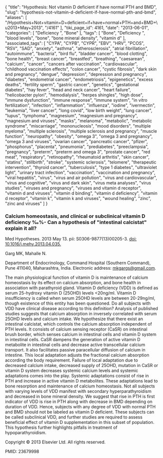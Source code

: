 {
    "title": "Hypothesis: Not vitamin D deficient if have normal PTH and BMD",
    "slug": "hypothesis-not-vitamin-d-deficient-if-have-normal-pth-and-bmd",
    "aliases": [
        "/Hypothesis+Not+vitamin+D+deficient+if+have+normal+PTH+and+BMD+\u2013+May+2013",
        "/4161"
    ],
    "tiki_page_id": 4161,
    "date": "2013-06-01",
    "categories": [
        "Deficiency ",
        "Bone"
    ],
    "tags": [
        "Bone",
        "Deficiency ",
        "blood levels",
        "bone",
        "bone mineral density",
        "vitamin d"
    ],
    "associated_tags": [
        "CYPA",
        "CYPB",
        "CYPR",
        "EBV",
        "HRV",
        "PCOS",
        "RSV",
        "SAD",
        "anxiety",
        "asthma",
        "atherosclerosis",
        "atrial fibrillation",
        "autoimmune",
        "bacteria",
        "bird flu",
        "bladder cancer",
        "blood clotting",
        "bone health",
        "breast cancer",
        "breastfed",
        "breathing",
        "caesarean",
        "calcium",
        "cancer",
        "cancers after vaccination",
        "cardiovascular",
        "childhood vaccination effects",
        "colon cancer",
        "cystic fibrosis",
        "dark skin and pregnancy",
        "dengue",
        "depression",
        "depression and pregnancy",
        "diabetes",
        "endometrial cancer",
        "endometriosis",
        "epigenetics",
        "excess deaths",
        "fertility sperm",
        "gastric cancer",
        "genetics",
        "gestational diabetes",
        "hay fever",
        "head and neck cancer",
        "heart failure",
        "helicobacter pylori",
        "hemodialysis",
        "herpes shingles",
        "high dose",
        "immune dysfunction",
        "immune response",
        "immune system",
        "in vitro fertilization",
        "infection",
        "inflammation",
        "influenza",
        "iodine",
        "ivermectin",
        "leukemia",
        "liver cancer",
        "long covid",
        "low birth weight",
        "lung cancer",
        "lupus",
        "lymphoma",
        "magnesium",
        "magnesium and pregnancy",
        "magnesium and viruses",
        "masks",
        "melanoma",
        "metabolic",
        "metabolic syndrome",
        "miscarriage",
        "mononucleosis",
        "mood disorders",
        "multiple myeloma",
        "multiple sclerosis",
        "multiple sclerosis and pregnancy",
        "muscle function",
        "neuropathy",
        "obesity",
        "omega 3",
        "omega 3 and pregnancy",
        "omega 3 and viruses",
        "ovarian cancer",
        "pancreatic cancer",
        "pfizer",
        "phosphorus",
        "placenta",
        "pneumonia",
        "prediabetes",
        "preeclampsia",
        "pregnancy",
        "preterm",
        "preterm and omega 3",
        "prostate cancer",
        "red meat",
        "respiratory",
        "retinopathy",
        "rheumatoid arthritis",
        "skin cancer",
        "statins",
        "stillbirth",
        "stroke",
        "systemic sclerosis",
        "telomere",
        "therapeutic intervention",
        "thyroid cancer",
        "tuberculosis",
        "type 1 diabetes",
        "ultraviolet light",
        "urinary tract infection",
        "vaccination",
        "vaccination and pregnancy",
        "viral hepatitis",
        "virus",
        "virus and air pollution",
        "virus and cardiovascular",
        "virus and cognitive",
        "virus and dark skin",
        "virus meta analyses",
        "virus studies",
        "viruses and pregnancy",
        "viruses and vitamin d receptor",
        "vitamin d and viruses",
        "vitamin d binding",
        "vitamin d deficiency",
        "vitamin d receptor",
        "vitamin k",
        "vitamin k and viruses",
        "wound healing",
        "zinc",
        "zinc and viruses"
    ]
}


### Calcium homeostasis, and clinical or subclinical vitamin D deficiency ‰%- Can a hypothesis of "intestinal calcistat" explain it all?

Med Hypotheses. 2013 May 13. pii: S0306-9877(13)00205-3. [doi: 10.1016/j.mehy.2013.04.035.](https://doi.org/10.1016/j.mehy.2013.04.035.) 

Garg MK, Mahalle N.

Department of Endocrinology, Command Hospital (Southern Command), Pune 411040, Maharashtra, India. Electronic address: mkgargs@gmail.com.

The main physiological function of vitamin D is maintenance of calcium homeostasis by its effect on calcium absorption, and bone health in association with parathyroid gland. Vitamin D deficiency (VDD) is defined as serum 25-hydroxy vitamin D (25OHD) levels <20ng/ml. Vitamin D insufficiency is called when serum 25OHD levels are between 20-29ng/ml, though existence of this entity has been questioned. Do all subjects with VDD have clinical disease according to this definition? Analysis of published studies suggests that calcium absorption in inversely correlated with serum 25OHD levels and calcium intake. We hypothesize that there exist an intestinal calcistat, which controls the calcium absorption independent of PTH levels. It consists of calcium sensing receptor (CaSR) on intestinal brush border, which senses calcium in intestinal cells and vitamin D system in intestinal cells. CaSR dampens the generation of active vitamin D metabolite in intestinal cells and decrease active transcellular calcium transport. It also facilitates passive paracellular diffusion of calcium in intestine. This local adaptation adjusts the fractional calcium absorption according the body requirement. Failure of local adaptation due to decreased calcium intake, decreased supply of 25OHD, mutation in CaSR or vitamin D system decreases systemic calcium levels and systemic adaptations comes into the play. Systemic adaptations consist of rise in PTH and increase in active vitamin D metabolites. These adaptations lead to bone resorption and maintenance of calcium homeostasis. Not all subjects with varying levels of VDD manifest with secondary hyperparathyroidism and decreased in bone mineral density. We suggest that rise in PTH is first indicator of VDD is rise in PTH along with decrease in BMD depending on duration of VDD. Hence, subjects with any degree of VDD with normal PTH and BMD should not be labeled as vitamin D deficient. These subjects can be called subclinical VDD, and further studies are required to assess beneficial effect of vitamin D supplementation in this subset of population. This hypothesis further highlights pitfalls in treatment of hypoparathyroidism.

Copyright © 2013 Elsevier Ltd. All rights reserved.

PMID:     23679998